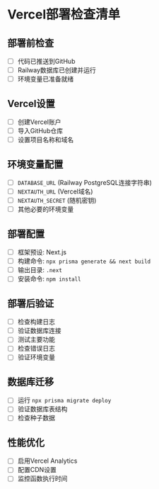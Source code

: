 # Vercel部署检查清单

## 部署前检查
- [ ] 代码已推送到GitHub
- [ ] Railway数据库已创建并运行
- [ ] 环境变量已准备就绪

## Vercel设置
- [ ] 创建Vercel账户
- [ ] 导入GitHub仓库
- [ ] 设置项目名称和域名

## 环境变量配置
- [ ] `DATABASE_URL` (Railway PostgreSQL连接字符串)
- [ ] `NEXTAUTH_URL` (Vercel域名)
- [ ] `NEXTAUTH_SECRET` (随机密钥)
- [ ] 其他必要的环境变量

## 部署配置
- [ ] 框架预设: Next.js
- [ ] 构建命令: `npx prisma generate && next build`
- [ ] 输出目录: `.next`
- [ ] 安装命令: `npm install`

## 部署后验证
- [ ] 检查构建日志
- [ ] 验证数据库连接
- [ ] 测试主要功能
- [ ] 检查错误日志
- [ ] 验证环境变量

## 数据库迁移
- [ ] 运行 `npx prisma migrate deploy`
- [ ] 验证数据库表结构
- [ ] 检查种子数据

## 性能优化
- [ ] 启用Vercel Analytics
- [ ] 配置CDN设置
- [ ] 监控函数执行时间
